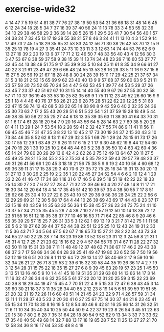 # exercise-wide32
4
14
47
7
5
19
51
4
81
38
77
76
27
38
19
50
53
54
31
36
66
18
31
48
14
6
45
6
12
24
34
18
28
5
34
7
37
16
39
37
40
56
24
11
13
78
33
3
4
53
55
32
36
34
10
29
38
46
58
29
2
36
39
14
28
5
26
15
1
29
5
26
41
7
30
54
56
40
1
57
24
38
24
7
33
45
13
17
19
38
55
38
21
57
8
46
3
24
41
11
13
10
4
3
1
52
9
14
17
49
73
2
45
15
18
29
35
65
31
53
83
24
12
56
71
30
38
26
42
53
70
12
15
9
35
25
13
78
19
4
27
3
35
41
24
73
10
33
11
3
3
12
63
14
74
44
53
76
62
6
9
13
27
19
39
2
20
19
13
6
37
17
71
2
12
46
50
7
48
33
56
40
43
4
12
56
30
3
3
47
53
67
8
38
59
37
58
9
38
15
39
11
13
74
34
48
23
26
7
16
60
53
27
77
32
45
44
13
38
49
51
75
9
17
35
39
9
33
5
10
84
25
11
61
8
35
34
9
66
61
27
40
22
3
21
61
23
49
47
29
6
66
48
24
55
13
53
28
16
28
33
5
11
16
9
37
15
8
15
27
5
26
56
19
21
67
18
28
48
8
30
24
28
39
15
11
17
29
42
25
21
37
57
34
31
5
3
18
21
2
53
15
65
69
9
62
23
40
40
13
9
9
57
68
37
59
60
63
9
5
21
11
23
57
58
30
73
52
65
70
24
54
4
47
5
62
53
45
1
39
77
44
53
5
29
37
26
43
45
7
23
37
42
51
62
67
10
31
15
14
14
40
55
40
9
67
26
37
55
30
32
58
57
71
10
37
36
19
45
33
53
10
25
82
35
69
9
1
75
11
12
23
49
52
26
60
16
9
9
25
1
18
4
4
46
40
76
37
58
26
21
23
6
28
75
28
51
22
62
20
12
25
5
31
68
22
47
15
58
74
12
42
68
5
33
22
65
14
83
90
8
9
42
59
6
40
2
32
35
24
36
25
30
73
63
7
17
2
55
43
20
29
51
6
51
5
22
54
1
21
37
59
19
28
18
49
5
44
49
38
35
50
58
22
35
25
27
44
6
18
13
35
39
35
63
11
38
30
41
64
33
70
31
81
1
6
17
4
61
28
18
20
54
7
9
20
16
43
56
64
5
28
14
63
2
7
89
38
5
20
28
81
4
11
13
29
1
24
7
53
54
18
2
20
59
41
2
32
42
7
55
74
86
9
11
41
11
56
11
69
45
45
46
7
31
47
35
3
8
22
13
10
45
2
17
73
30
19
24
37
2
15
30
43
3
10
73
84
46
35
8
52
62
8
13
11
67
29
32
3
55
1
68
79
1
29
24
78
15
61
73
17
26
30
17
55
12
29
1
63
49
27
9
26
11
17
6
15
2
1
17
6
30
48
62
19
8
44
12
54
60
24
70
19
28
1
39
19
25
10
2
64
48
44
60
5
2
38
8
35
50
10
4
63
42
60
4
36
65
14
24
79
80
20
26
29
13
6
42
4
2
62
26
2
75
12
49
13
64
67
20
11
27
5
45
49
25
28
21
15
34
55
2
25
2
75
33
4
5
35
79
22
59
43
29
57
79
48
23
37
49
31
26
41
56
66
1
20
45
3
18
18
21
56
75
38
5
9
6
19
2
40
10
56
4
60
68
12
69
36
39
11
31
17
15
28
29
3
40
70
6
27
35
72
75
25
16
34
16
31
13
30
20
13
31
27
13
3
30
26
2
25
19
2
2
35
1
20
22
45
27
24
52
54
4
6
6
2
10
12
4
1
29
32
2
26
41
46
47
17
34
68
1
18
31
6
17
46
5
6
39
5
18
51
19
42
22
22
18
33
25
14
30
27
20
7
6
37
27
28
47
71
32
22
39
46
60
4
20
27
48
14
8
11
17
21
18
30
34
12
20
64
18
4
14
17
35
45
51
42
10
39
57
33
4
38
50
55
7
17
8
51
28
62
66
25
30
4
10
27
22
8
25
43
10
57
29
36
9
58
36
28
24
25
22
2
56
6
12
29
29
69
21
12
30
5
68
17
64
4
44
10
26
39
69
43
69
17
44
43
8
23
37
17
32
15
18
40
43
59
14
35
63
32
56
36
1
15
38
45
57
26
23
34
73
75
24
41
10
70
37
57
34
21
25
35
45
5
29
7
4
36
7
10
27
9
57
9
12
50
10
14
18
36
72
12
23
51
55
16
51
12
18
35
38
37
77
10
46
16
53
71
71
64
22
85
46
8
9
20
46
6
55
35
39
29
57
15
25
7
26
31
33
5
3
12
62
1
69
13
19
3
21
7
31
42
75
1
1
11
58
26
5
6
2
19
27
62
39
44
37
52
44
38
22
51
12
25
25
10
12
43
24
19
31
2
33
11
5
36
43
71
7
34
5
64
67
5
62
67
7
18
65
73
15
27
21
28
2
22
34
43
73
38
84
65
27
50
22
28
28
7
14
38
23
19
86
13
52
13
6
23
31
12
3
24
56
8
21
31
1
45
31
4
12
7
25
7
21
23
62
15
16
62
2
9
4
57
84
55
76
31
4
67
11
28
22
27
32
63
50
11
19
15
31
33
38
7
11
11
48
49
12
37
48
62
71
36
67
17
46
2
29
43
38
68
37
3
7
17
58
69
34
36
64
28
28
25
41
49
47
19
80
33
6
52
59
7
50
19
56
52
12
19
18
6
51
20
26
8
1
11
12
64
72
29
13
14
27
58
40
69
2
17
9
59
10
16
32
34
26
21
27
26
71
8
29
53
2
39
6
15
32
30
58
44
35
19
26
36
17
4
2
7
19
3
12
54
28
31
15
75
22
18
35
15
27
27
6
8
9
39
45
63
20
19
57
23
25
1
45
50
3
13
51
13
16
46
5
9
10
1
4
41
45
18
19
51
35
31
29
63
60
14
13
66
14
17
3
14
11
16
32
47
36
34
4
6
32
25
55
5
61
37
22
20
12
31
20
25
59
3
15
22
23
69
40
39
8
18
29
44
19
47
15
45
4
7
70
51
22
4
9
5
15
33
72
47
6
38
43
45
3
14
39
60
30
21
18
37
3
11
35
28
34
40
85
2
12
23
8
19
14
5
6
51
39
59
19
51
55
21
20
32
31
19
72
26
11
6
60
40
51
14
21
45
24
23
22
9
71
4
26
57
59
31
34
12
11
1
11
28
37
43
5
23
2
20
30
41
6
27
25
67
75
14
30
37
44
21
8
23
45
41
55
15
34
11
70
18
30
8
16
19
5
12
8
54
40
46
6
42
81
16
25
66
14
31
26
32
51
11
6
11
10
34
35
40
34
10
25
50
44
50
9
4
22
37
19
23
8
26
54
3
45
51
23
63
20
15
30
7
80
2
6
28
7
35
31
64
28
18
80
54
9
52
82
9
13
34
3
33
7
3
33
62
17
35
40
40
50
49
68
14
32
7
88
13
17
18
19
85
28
7
52
11
25
13
27
27
21
70
12
58
34
36
8
16
17
64
53
30
48
8
4
18
